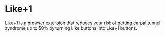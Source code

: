 # Like+1

[Like+1](https://oldestlivingboy.com/#likeplusone) is a browser extension that
reduces your risk of getting carpal tunnel syndrome up to 50% by turning Like
buttons into Like+1 buttons.
